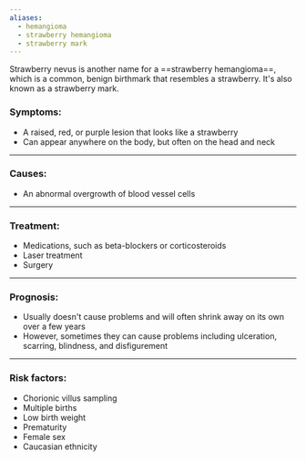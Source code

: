 ```yaml
---
aliases:
  - hemangioma
  - strawberry hemangioma
  - strawberry mark
---
```

Strawberry nevus is another name for a ==strawberry hemangioma==, which is a common, benign birthmark that resembles a strawberry. It's also known as a strawberry mark. 

### Symptoms: 

- A raised, red, or purple lesion that looks like a strawberry
- Can appear anywhere on the body, but often on the head and neck
---
### Causes: 

- An abnormal overgrowth of blood vessel cells
---
### Treatment: 

- Medications, such as beta-blockers or corticosteroids
- Laser treatment
- Surgery
---
### Prognosis: 

- Usually doesn't cause problems and will often shrink away on its own over a few years
- However, sometimes they can cause problems including ulceration, scarring, blindness, and disfigurement
---
### Risk factors: 

- Chorionic villus sampling
- Multiple births
- Low birth weight
- Prematurity
- Female sex
- Caucasian ethnicity